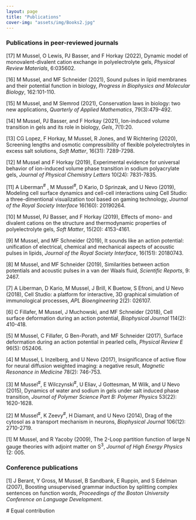 ```yaml
---
layout: page
title: "Publications"
cover-img: "assets/img/Books2.jpg"
---
```


### Publications in peer-reviewed journals

[17] M Mussel, O Lewis, PJ Basser, and F Horkay (2022), Dynamic model of monovalent-divalent cation exchange in polyelectrolyte gels, *Physical Review Materials*, 6:035602.

[16] M Mussel, and MF Schneider (2021), Sound pulses in lipid membranes and their potential function in biology, <i>Progress in Biophysics and Molecular Biology</i>, 162:101-110.

[15] M Mussel, and M Slemrod (2021), Conservation laws in biology: two new applications, <i>Quarterly of Applied Mathematics</i>, 79(3):479-492.

[14] M Mussel, PJ Basser, and F Horkay (2021), Ion-induced volume transition in gels and its role in biology, <i>Gels</i>, 7(1):20.

[13] CG Lopez, F Horkay, M Mussel, R Jones, and W Richtering (2020), Screening lengths and osmotic compressibility of flexible polyelectrolytes in excess salt solutions, <i>Soft Matter</i>, 16(31):  7289-7298.

[12] M Mussel and F Horkay (2019), Experimental evidence for universal behavior of ion-induced volume phase transition in sodium polyacrylate gels, *Journal of Physical Chemistry Letters* 10(24): 7831-7835.

[11] A Liberman<sup>#</sup> , M Mussel<sup>#</sup>, D Kario, D Sprinzak, and U Nevo (2019), Modeling cell surface dynamics and cell-cell interactions using Cell Studio: a three-dimentional visualization tool based on gaming technology, *Journal of the Royal Society Interface* 16(160): 20190264.

[10] M Mussel, PJ Basser, and F Horkay (2019), Effects of mono- and divalent cations on the structure and thermodynamic properties of polyelectrolyte gels, *Soft Matter*, 15(20): 4153-4161.

[9] M Mussel, and MF Schneider (2019), It sounds like an action potential: unification of electrical, chemical and mechanical aspects of acoustic pulses in lipids, *Journal of the Royal Society Interface*, 16(151): 20180743.

[8] M Mussel, and MF Schneider (2019), Similarities between action potentials and acoustic pulses in a van der Waals fluid, *Scientific Reports*, 9: 2467.

[7] A Liberman, D Kario, M Mussel, J Brill, K Buetow, S Efroni, and U Nevo (2018), Cell Studio: a platform for interactive, 3D graphical simulation of immunological processes, *APL Bioengineering* 2(2): 026107.

[6] C Fillafer, M Mussel, J Muchowski, and MF Schneider (2018), Cell surface deformation during an action potential, *Biophysical Journal* 114(2): 410-418.

[5] M Mussel, C Fillafer, G Ben-Porath, and MF Schneider (2017), Surface deformation during an action potential in pearled cells, *Physical Review E* 96(5): 052406.

[4] M Mussel, L Inzelberg, and U Nevo (2017), Insignificance of active flow for neural diffusion weighted imaging: a negative result, *Magnetic Resonance in Medicine* 78(2): 746-753.

[3] M Mussel<sup>#</sup>, E Wilczynski<sup>#</sup>, U Eliav, J Gottesman, M Wilk, and U Nevo (2015), Dynamics of water and sodium in gels under salt induced phase transition, *Journal of Polymer Science Part B: Polymer Physics* 53(22): 1620-1628.

[2] M Mussel<sup>#</sup>, K Zeevy<sup>#</sup>, H Diamant, and U Nevo (2014), Drag of the cytosol as a transport mechanism in neurons, *Biophysical Journal* 106(12): 2710-2719.

[1] M Mussel, and R Yacoby (2009), The 2-Loop partition function of large N gauge theories with adjoint matter on S<sup>3</sup>, *Journal of High Energy Physics* 12: 005.

### Conference publications

[1] J Berant, Y Gross, M Mussel, B Sandbank, E Ruppin, and S Edelman (2007), Boosting unsupervised grammar induction by splitting complex sentences on function words, *Proceedings of the Boston University Conference on Language Development*.

\# Equal contribution
